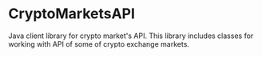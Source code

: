 # CryptoMarketsAPI
Java client library for crypto market's API.
This library includes classes for working with API of some of crypto exchange markets.
